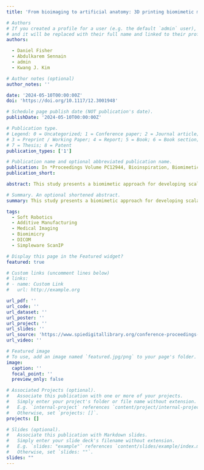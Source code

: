 ```yaml
---
title: 'From bioimaging to artificial anatomy: 3D printing biomimetic marine life structures'

# Authors
# If you created a profile for a user (e.g. the default `admin` user), write the username (folder name) here
# and it will be replaced with their full name and linked to their profile.
authors:

  - Daniel Fisher
  - Abdulkarem Sennain
  - admin
  - Kwang J. Kim

# Author notes (optional)
author_notes: ''

date: '2024-05-10T00:00:00Z'
doi: 'https://doi.org/10.1117/12.3001948'

# Schedule page publish date (NOT publication's date).
publishDate: '2024-05-10T00:00:00Z'

# Publication type.
# Legend: 0 = Uncategorized; 1 = Conference paper; 2 = Journal article;
# 3 = Preprint / Working Paper; 4 = Report; 5 = Book; 6 = Book section;
# 7 = Thesis; 8 = Patent
publication_types: ['1']

# Publication name and optional abbreviated publication name.
publication: In *Proceedings Volume PC12944, Bioinspiration, Biomimetics, and Bioreplication XIV*
publication_short:

abstract: This study presents a biomimetic approach for developing scalable 3D printable models of a California sea lion pelvis using DICOM standard images derived from computed tomography (CT) and magnetic resonance imaging (MRI) scans. The images were processed using Simpleware ScanIP software to create accurate and detailed representations of the targeted anatomy. The resulting models were then modified and optimized for 3D printing of a scalable biostructure. The California sea lion that serves as the anatomical template for this study, requires a specific blood extraction location near the caudal region of the sea lion’s pelvis. The developed 3D printable models offer several advantages. They enable repeated practice sessions, allowing trainees to gain confidence and refine their technique in a controlled environment. Moreover, the use of 3D printing technology ensures accessibility and affordability, making it suitable for a wide range of educational institutions and veterinary clinics. The motivation behind this research is to provide a realistic and cost-effective alternative to traditional training methods for veterinary blood collection, while also potentially utilizing these derived models for future underwater platform design for smart materials as the caudal region of the California sea lion additionally serves as essential support, enabling efficient swimming and maneuverability in water. The abstract serves as a precursor to a comprehensive study, detailing the development process, validation, and evaluation of the 3D printable models. The proposed work has the potential to enhance veterinary education and blood extraction training, ultimately improving the quality of care provided to animal patients.

# Summary. An optional shortened abstract.
summary: This study presents a biomimetic approach for developing scalable 3D printable models of a California sea lion pelvis using DICOM images derived from CT and MRI scans. The images were processed using Simpleware ScanIP software to create accurate and detailed representations of the targeted anatomy. The resulting models were then modified and optimized for 3D printing. The motivation behind this research is to provide a realistic and cost-effective alternative to traditional training methods for veterinary blood collection. The proposed work has the potential to enhance veterinary education and training, improving the quality of care provided to animal patients.

tags:
  - Soft Robotics
  - Additive Manufacturing
  - Medical Imaging
  - Biomimicry
  - DICOM
  - Simpleware ScanIP

# Display this page in the Featured widget?
featured: true

# Custom links (uncomment lines below)
# links:
# - name: Custom Link
#   url: http://example.org

url_pdf: ''
url_code: ''
url_dataset: ''
url_poster: ''
url_project: ''
url_slides: ''
url_source: 'https://www.spiedigitallibrary.org/conference-proceedings-of-spie/PC12944/PC1294407/From-bioimaging-to-artificial-anatomy--3D-printing-biomimetic-marine/10.1117/12.3001948.short#_=_'
url_video: ''

# Featured image
# To use, add an image named `featured.jpg/png` to your page's folder.
image:
  caption: ''
  focal_point: ''
  preview_only: false

# Associated Projects (optional).
#   Associate this publication with one or more of your projects.
#   Simply enter your project's folder or file name without extension.
#   E.g. `internal-project` references `content/project/internal-project/index.md`.
#   Otherwise, set `projects: []`.
projects: []

# Slides (optional).
#   Associate this publication with Markdown slides.
#   Simply enter your slide deck's filename without extension.
#   E.g. `slides: "example"` references `content/slides/example/index.md`.
#   Otherwise, set `slides: ""`.
slides: ""
---
```


